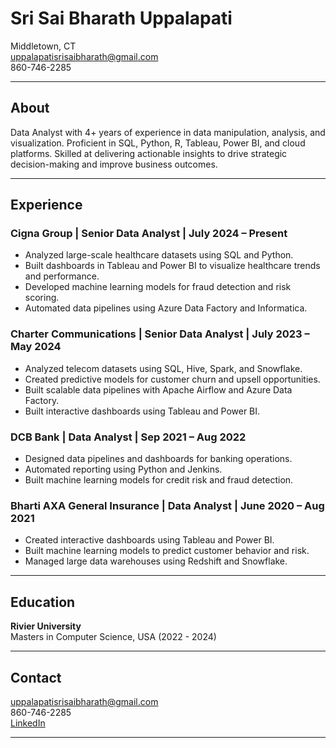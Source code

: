 # Sri Sai Bharath Uppalapati

Middletown, CT  
uppalapatisrisaibharath@gmail.com  
860-746-2285  

---

## About

Data Analyst with 4+ years of experience in data manipulation, analysis, and visualization. Proficient in SQL, Python, R, Tableau, Power BI, and cloud platforms. Skilled at delivering actionable insights to drive strategic decision-making and improve business outcomes.

---

## Experience

### Cigna Group | Senior Data Analyst | July 2024 – Present

- Analyzed large-scale healthcare datasets using SQL and Python.
- Built dashboards in Tableau and Power BI to visualize healthcare trends and performance.
- Developed machine learning models for fraud detection and risk scoring.
- Automated data pipelines using Azure Data Factory and Informatica.

### Charter Communications | Senior Data Analyst | July 2023 – May 2024

- Analyzed telecom datasets using SQL, Hive, Spark, and Snowflake.
- Created predictive models for customer churn and upsell opportunities.
- Built scalable data pipelines with Apache Airflow and Azure Data Factory.
- Built interactive dashboards using Tableau and Power BI.

### DCB Bank | Data Analyst | Sep 2021 – Aug 2022

- Designed data pipelines and dashboards for banking operations.
- Automated reporting using Python and Jenkins.
- Built machine learning models for credit risk and fraud detection.

### Bharti AXA General Insurance | Data Analyst | June 2020 – Aug 2021

- Created interactive dashboards using Tableau and Power BI.
- Built machine learning models to predict customer behavior and risk.
- Managed large data warehouses using Redshift and Snowflake.

---

## Education

**Rivier University**  
Masters in Computer Science, USA (2022 - 2024)

---

## Contact

uppalapatisrisaibharath@gmail.com  
860-746-2285  
[LinkedIn](https://www.linkedin.com/in/YOUR-LINKEDIN/)  

---
